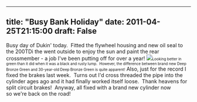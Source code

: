 
---
title: "Busy Bank Holiday"
date: 2011-04-25T21:15:00
draft: False
---

Busy day of Dukin' today.  Fitted the flywheel housing and new oil seal to the 200TDi the went outside to enjoy the sun and paint the rear crossmember - a job I've been putting off for over a year!﻿
<a href="http://4.bp.blogspot.com/-VTXmx7gakj0/TbXgBgeq3HI/AAAAAAAACRw/CgTKd0ZYFmU/s1600/IMG_0261.JPG"><img src="http://4.bp.blogspot.com/-VTXmx7gakj0/TbXgBgeq3HI/AAAAAAAACRw/CgTKd0ZYFmU/s320/IMG_0261.JPG"/></a><span style="font-size: x-small;">﻿Looking better in green than it did when it was a black and rusty lump.  However, the difference between brand new Deep Bronze Green and 30-year-old Deep Bronze Green is quite apparent!</span>
Also, just for the record I fixed the brakes last week.  Turns out I'd cross threaded the pipe into the cylinder ages ago and it had finally worked itself loose.  Thank heavens for split circuit brakes!  Anyway, all fixed with a brand new cylinder now so we're back on the road!